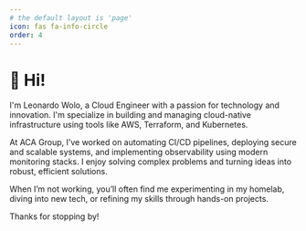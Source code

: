 ```yaml
---
# the default layout is 'page'
icon: fas fa-info-circle
order: 4
---
```


# 👋 Hi!

I'm Leonardo Wolo, a Cloud Engineer with a passion for technology and innovation. I'm specialize in building and managing cloud-native infrastructure using tools like AWS, Terraform, and Kubernetes.

At ACA Group, I’ve worked on automating CI/CD pipelines, deploying secure and scalable systems, and implementing observability using modern monitoring stacks. I enjoy solving complex problems and turning ideas into robust, efficient solutions.

When I’m not working, you’ll often find me experimenting in my homelab, diving into new tech, or refining my skills through hands-on projects.

Thanks for stopping by!
